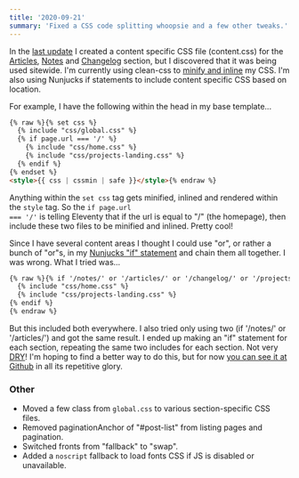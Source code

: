 ```yaml
---
title: '2020-09-21'
summary: 'Fixed a CSS code splitting whoopsie and a few other tweaks.'
---
```


In the [last update](/changelog/2020-09-20/) I created a content specific CSS file (content.css) for the [Articles](/articles/), [Notes](/notes/) and [Changelog](/changelog/) section, but I discovered that it was being used sitewide. I'm currently using clean-css to [minify and inline](https://www.11ty.dev/docs/quicktips/inline-css/) my CSS. I'm also using Nunjucks if statements to include content specific CSS based on location.

For example, I have the following within the head in my base template...
```md
{% raw %}{% set css %}
  {% include "css/global.css" %}
  {% if page.url === '/' %}
    {% include "css/home.css" %}
    {% include "css/projects-landing.css" %}
  {% endif %}
{% endset %}
<style>{{ css | cssmin | safe }}</style>{% endraw %}
```

Anything within the <code>set css</code> tag gets minified, inlined and rendered within the <code>style</code> tag. So the <code>if page.url === '/'</code> is telling Eleventy that if the url is equal to "/" (the homepage), then include these two files to be minified and inlined. Pretty cool!

Since I have several content areas I thought I could use "or", or rather a bunch of "or"s, in my [Nunjucks "if" statement](https://mozilla.github.io/nunjucks/templating.html#if) and chain them all together. I was wrong. What I tried was...

```md
{% raw %}{% if '/notes/' or '/articles/' or '/changelog/' or '/projects/' in page.url %}
  {% include "css/home.css" %}
  {% include "css/projects-landing.css" %}
{% endif %}
{% endraw %}
```

But this included both everywhere. I also tried only using two (if '/notes/' or '/articles/') and got the same result. I ended up making an "if" statement for each section, repeating the same two includes for each section. Not very [DRY](link)! I'm hoping to find a better way to do this, but for now [you can see it at Github](https://github.com/superterrific/dana-byerly/blob/master/src/_includes/layouts/base.html) in all its repetitive glory.


### Other
* Moved a few class from <code>global.css</code> to various section-specific CSS files.
* Removed paginationAnchor of "#post-list" from listing pages and pagination.
* Switched fronts from "fallback" to "swap".
* Added a <code>noscript</code> fallback to load fonts CSS if JS is disabled or unavailable.
